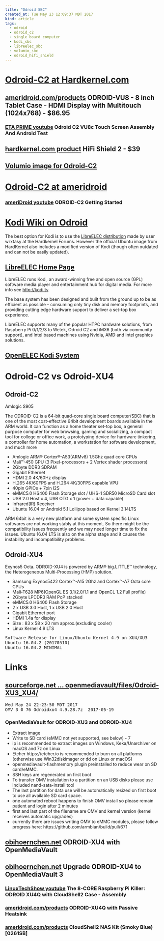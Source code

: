 ```yaml
---
title: "Odroid SBC"
created_at: Tue May 23 12:09:37 MDT 2017
kind: article
tags:
  - odroid
  - odroid_c2
  - single_board_computer
  - kodi_sbc
  - libreelec_sbc
  - volumio_sbc
  - odroid_hifi_shield
---
```


<h1>
  <a href="http://www.hardkernel.com/main/products/prdt_info.php?g_code=G145457216438" target="_blank">Odroid-C2 at Hardkernel.com</a>
</h1>

<h2>
  <a href="http://ameridroid.com/products/odroid-vu8-hdmi-display-with-multitouch" target="_blank">ameridroid.com/products</a>
  ODROID-VU8 - 8 inch Tablet Case - HDMI Display with Multitouch (1024x768) - $86.95 
</h2>

<h3>
  <a href="https://www.youtube.com/watch?v=0eSQ7iG_PlY" target="_blank">ETA PRIME youtube</a>
  Odroid C2 VU8c Touch Screen Assembly And Android Test
</h3>

<h2>
  <a href="http://www.hardkernel.com/main/products/prdt_info.php?g_code=G147589529288" target="_blank">hardkernel.com product</a>
  HiFi Shield 2 - $39
</h2>

<h2>
  <a href="https://volumio.org/get-started/" target="_blank">Volumio image for Odroid-C2</a>
</h2>

<h1>
  <a href="http://ameridroid.com/products/odroid-c2" target="_blank">Odroid-C2 at ameridroid</a>
</h1>

<h3>
  <a href="https://www.youtube.com/watch?v=IJucQCbH3-4" target="_blank">ameriDroid youtube</a>
  ODROID-C2 Getting Started
</h3>

<h1>
  <a href="http://kodi.wiki/view/ODROID" target="_blank">Kodi Wiki on Odroid</a>
</h1>

The best option for Kodi is to use the 
<a href="http://kodi.wiki/view/LibreELEC" target="_blank">LibreELEC distribution</a>
made by user wrxtasy at the Hardkernel Forums. However the official
Ubuntu image from HardKernel also includes a modified version of Kodi
(though often outdated and can not be easily updated).

<h2>
  <a href="https://wiki.libreelec.tv/index.php?title=Main_Page" target="_blank">LibreELEC Home Page</a>
</h2>

LibreELEC runs Kodi, an award-winning free and open source (GPL) software
media player and entertainment hub for digital media. For more info
see http://kodi.tv.

The base system has been designed and built from the ground up to be as
efficient as possible – consuming only tiny disk and memory footprints,
and providing cutting edge hardware support to deliver a set-top box
experience.

LibreELEC supports many of the popular HTPC hardware solutions, from
Raspberry Pi 0/1/2/3 to Wetek, Odroid C2 and iMX6 (both via community
support), and Intel based machines using Nvidia, AMD and Intel graphics
solutions.

<h2>
  <a href="http://kodi.wiki/view/OpenELEC" target="_blank">OpenELEC Kodi System</a>
</h2>

<h1>Odroid-C2 vs Odroid-XU4</h1>

<h2>Odroid-C2</h2>

Amlogic S905

The ODROID-C2 is a 64-bit quad-core single board computer(SBC) that is
one of the most cost-effective 64bit development boards available in
the ARM world. It can function as a home theater set-top box, a general
purpose computer for web browsing, gaming and socializing, a compact tool
for college or office work, a prototyping device for hardware tinkering,
a controller for home automation, a workstation for software development,
and much more

<ul>
  <li>Amlogic ARM® Cortex®-A53(ARMv8) 1.5Ghz quad core CPUs </li>
  <li>Mali™-450 GPU (3 Pixel-processors + 2 Vertex shader processors)</li>
  <li>2Gbyte DDR3 SDRAM</li>
  <li>Gigabit Ethernet</li>
  <li>HDMI 2.0 4K/60Hz display</li>
  <li>H.265 4K/60FPS and H.264 4K/30FPS capable VPU</li>
  <li>40pin GPIOs + 7pin I2S</li>
  <li>eMMC5.0 HS400 Flash Storage slot / UHS-1 SDR50 MicroSD Card slot</li>
  <li>USB 2.0 Host x 4, USB OTG x 1 (power + data capable)</li>
  <li>Infrared(IR) Receiver</li>
  <li>Ubuntu 16.04 or Android 5.1 Lollipop based on Kernel 3.14LTS</li>
</ul>

ARM 64bit is a very new platform and some system specific Linux
softwares are not working stably at this moment.  So there might be
the compatibility issues frequently and we may need longer time to fix
the issues.  Ubuntu 16.04 LTS is also on the alpha stage and it causes
the instability and incompatibility problems.

<h2>Odroid-XU4</h2>

Exynos5 Octa.
ODROID-XU4 is powered by ARM® big.LITTLE™ technology, the Heterogeneous Multi-Processing (HMP) solution. 

<ul>
  <li>Samsung Exynos5422 Cortex™-A15 2Ghz and Cortex™-A7 Octa core CPUs</li>
  <li>Mali-T628 MP6(OpenGL ES 3.1/2.0/1.1 and OpenCL 1.2 Full profile)</li>
  <li>2Gbyte LPDDR3 RAM PoP stacked</li>
  <li>eMMC5.0 HS400 Flash Storage</li>
  <li>2 x USB 3.0 Host, 1 x USB 2.0 Host</li>
  <li>Gigabit Ethernet port</li>
  <li>HDMI 1.4a for display</li>
  <li>Size : 83 x 58 x 20 mm approx.(excluding cooler)</li>
  <li>Linux Kernel 4.9 LTS</li>
</ul>

<pre>
Software Release for Linux/Ubuntu Kernel 4.9 on XU4/XU3
Ubuntu 16.04.2 (20170510)
Ubuntu 16.04.2 MINIMAL
</pre>

<h1>Links</h1>

<h2>
  <a href="https://sourceforge.net/projects/openmediavault/files/Odroid-XU3_XU4/" target="_blank">sourceforge.net ... openmediavault/files/Odroid-XU3_XU4/</a>
</h2>

<pre>
Wed May 24 22:23:50 MDT 2017
OMV_3_0_76_Odroidxu4_4.9.28.7z 	2017-05-19
</pre>

<h3>OpenMediaVault for ODROID-XU3 and ODROID-XU4</h3>

<ul>
  <li>Extract image </li>
  <li>Write to SD card (eMMC not yet supported, see below) - 7</li>
  <li>ip is recommended to extract images on Windows, Keka/Unarchiver on macOS and 7z on Linux </li>
  <li>Etcher https://etcher.io is recommended to burn on all platforms (otherwise use Win32diskimager or dd on Linux or macOS) </li>
  <li>openmediavault-flashmemory plugin preinstalled to reduce wear on SD card/eMMC. </li>
  <li>SSH keys are regenerated on first boot </li>
  <li>To transfer OMV installation to a partition on an USB disks please use included nand-sata-install tool </li>
  <li>The last partition for data use will be automatically resized on first boot to use all available SD card space. </li>
  <li>one automated reboot happens to finish OMV install so please remain patient and login after 2 minutes </li>
  <li>first and last part of the filename are OMV and kernel version (kernel receives automatic upgrades) </li>
  <li>currently there are issues writing OMV to eMMC modules, please follow progress here: https://github.com/armbian/build/pull/671</li>
</ul>

<h2>
  <a href="https://obihoernchen.net/1235/odroid-xu4-with-openmediavault/" target="_blank">obihoernchen.net</a>
  ODROID-XU4 with OpenMediaVault
</h2>

<h2>
  <a href="https://obihoernchen.net/1451/upgrade-odroid-xu4-to-openmediavault-3/" target="_blank">obihoernchen.net</a>
  Upgrade ODROID-XU4 to OpenMediaVault 3
</h2>

<h3>
  <a href="https://www.youtube.com/watch?time_continue=6&v=yX3AMp0W3cA" target="_blank">LinuxTechShow youtube</a>
  The 8-CORE Raspberry Pi Killer: ODROID XU4Q with CloudShell2 Case - Assembly
</h3>

<h3>
  <a href="https://ameridroid.com/products/odroid-xu4q" target="_blank">ameridroid.com/products</a>
  ODROID-XU4Q with Passive Heatsink
</h3>

<h3>
  <a href="https://ameridroid.com/products/cloudshell2-nas-kit-smoky-blue" target="_blank">ameridroid.com/products</a>
  CloudShell2 NAS Kit (Smoky Blue) [0261SB] 
</h3>

<!--
html boilerplate
<a href="" target="_blank"></a>
<a name=""></a>
<img src="" width="400px">
<ul>
  <li></li>
</ul>
<pre>
</pre>
<p style="margin-bottom: 2em;"></p>
<hr style="border: 0; height: 3px; background: #333; background-image: linear-gradient(to right, #ccc, #333, #ccc);">
<pre><code>
</code></pre>
<math xmlns='http://www.w3.org/1998/Math/MathML' display='block'>
</math>
-->
